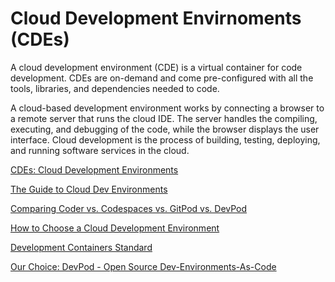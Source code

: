 # Cloud Development Envirnoments (CDEs)

A cloud development environment (CDE) is a virtual container for code development. CDEs are on-demand and come pre-configured with all the tools, libraries, and dependencies needed to code. 

A cloud-based development environment works by connecting a browser to a remote server that runs the cloud IDE. The server handles the compiling, executing, and debugging of the code, while the browser displays the user interface. 
Cloud development is the process of building, testing, deploying, and running software services in the cloud.

[CDEs: Cloud Development Environments](https://www.gitpod.io/cde)

[The Guide to Cloud Dev Environments](https://www.usenimbus.com/post/the-guide-to-cloud-dev-environments)

[Comparing Coder vs. Codespaces vs. GitPod vs. DevPod](https://loft.sh/blog/comparing-coder-vs-codespaces-vs-gitpod-vs-devpod/)

[How to Choose a Cloud Development Environment](https://thenewstack.io/how-to-choose-a-cloud-development-environment/)

[Development Containers Standard](https://containers.dev/)

[Our Choice: DevPod - Open Source Dev-Environments-As-Code](https://devpod.sh/)